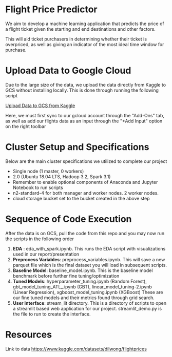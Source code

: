 # Flight Price Predictor 

We aim to develop a machine learning application that predicts the price of a flight ticket given the starting and end destinations and other factors. 

This will aid ticket purchasers in determining whether their ticket is overpriced, as well as giving an indicator of the most ideal time window for purchase.

# Upload Data to Google Cloud

Due to the large size of the data, we upload the data directly from Kaggle to GCS without installing locally. This is done through running the following script 

[Upload Data to GCS from Kaggle](https://www.kaggle.com/code/combustingrats/copy-kaggle-data-to-google-cloud-services)

Here, we must first sync to our gcloud account through the "Add-Ons" tab, as well as add our flights data as an input through the "+Add Input" option on the right toolbar

# Cluster Setup and Specifications

Below are the main cluster specifications we utilized to complete our project

- Single node (1 master, 0 workers)
- 2.0 (Ubuntu 18.04 LTS, Hadoop 3.2, Spark 3.1)
- Remember to enable optional components of Anaconda and Jupyter Notebook to run scripts
- n2-standard-4 for both manager and worker nodes. 2 worker nodes.
- cloud storage bucket set to the bucket created in the above step

# Sequence of Code Execution

After the data is on GCS, pull the code from this repo and you may now run the scripts in the following order

1. __EDA__ : eda_with_spark.ipynb. This runs the EDA script with visualizations used in our report/presentation
2. __Preprocess Variables__: preprocess_variables.ipynb. This will save a new parquet file which is the final dataset you will load in subsequent scripts.
3. __Baseline Model__: baseline_model.ipynb. This is the baseline model benchmark before further fine tuning/optimization
4. __Tuned Models__: hyperparameter_tuning.ipynb (Random Forest), gbt_model_tuning_ATL_.ipynb (GBT), linear_model_tuning-2.ipynb (Linear Regression), xgboost_model_tuning.ipynb (XGBoost)  These are our fine tuned models and their metrics found through grid search.
5. __User Interface__: stream_lit directory. This is a directory of scripts to open a streamlit based web application for our project. streamlit_demo.py is the file to run to create the interface.

# Resources 

Link to data
https://www.kaggle.com/datasets/dilwong/flightprices

